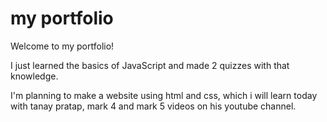 # my portfolio

Welcome to my portfolio!

I just learned the basics of JavaScript and made 2 quizzes with that knowledge.

I'm planning to make a website using html and css, which i will learn today with tanay pratap, mark 4 and mark 5 videos on his youtube channel.
